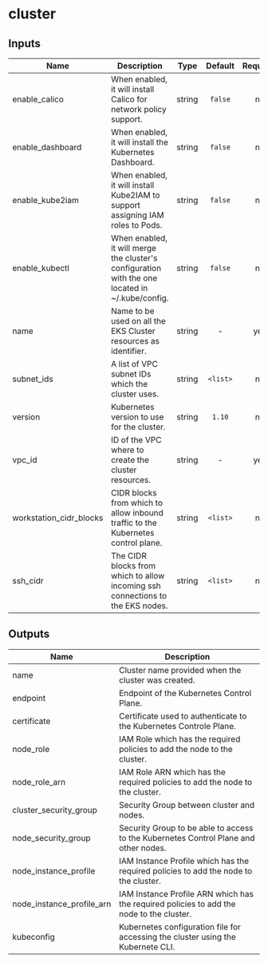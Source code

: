 # cluster

## Inputs

| Name | Description | Type | Default | Required |
|------|-------------|:----:|:-----:|:-----:|
| enable_calico | When enabled, it will install Calico for network policy support. | string | `false` | no |
| enable_dashboard | When enabled, it will install the Kubernetes Dashboard. | string | `false` | no |
| enable_kube2iam | When enabled, it will install Kube2IAM to support assigning IAM roles to Pods. | string | `false` | no |
| enable_kubectl | When enabled, it will merge the cluster's configuration with the one located in ~/.kube/config. | string | `false` | no |
| name | Name to be used on all the EKS Cluster resources as identifier. | string | - | yes |
| subnet_ids | A list of VPC subnet IDs which the cluster uses. | string | `<list>` | no |
| version | Kubernetes version to use for the cluster. | string | `1.10` | no |
| vpc_id | ID of the VPC where to create the cluster resources. | string | - | yes |
| workstation_cidr_blocks | CIDR blocks from which to allow inbound traffic to the Kubernetes control plane. | string | `<list>` | no |
| ssh_cidr | The CIDR blocks from which to allow incoming ssh connections to the EKS nodes. | string | `<list>` | no |

## Outputs

| Name | Description |
|------|-------------|
| name | Cluster name provided when the cluster was created. |
| endpoint | Endpoint of the Kubernetes Control Plane. |
| certificate | Certificate used to authenticate to the Kubernetes Controle Plane. |
| node_role | IAM Role which has the required policies to add the node to the cluster. |
| node_role_arn | IAM Role ARN which has the required policies to add the node to the cluster. |
| cluster_security_group | Security Group between cluster and nodes. |
| node_security_group | Security Group to be able to access to the Kubernetes Control Plane and other nodes. |
| node_instance_profile | IAM Instance Profile which has the required policies to add the node to the cluster. |
| node_instance_profile_arn | IAM Instance Profile ARN which has the required policies to add the node to the cluster. |
| kubeconfig | Kubernetes configuration file for accessing the cluster using the Kubernete CLI. |

